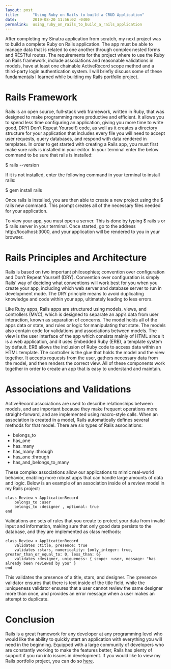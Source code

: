 ```yaml
---
layout: post
title:      "Using Ruby on Rails to build a CRUD Application"
date:       2019-08-20 11:56:02 -0400
permalink:  using_ruby_on_rails_to_build_a_rails_application
---
```



After completing my Sinatra application from scratch, my next project was to build a complete Ruby on Rails application.  The app must be able to manage data that is related to one another through complex nested forms and RESTful routes.  The requirements for the project where to use the Ruby on Rails framework, include associations and reasonable validations in models, have at least one chainable ActiveRecord scope method and a third-party login authentication system. I will briefly discuss some of these fundamentals I learned while building my Rails portfolio project.

# Rails Framework 
Rails is an open source, full-stack web framework, written in Ruby,  that was designed to make programming more productive and efficient.  It allows you to spend less time configuring an application, giving you more time to write good, DRY( Don’t Repeat Yourself) code, as well as it creates a directory structure for your application that includes every file you will need to accept user requests, query databases, and respond with data rendered in templates.  In order to get started with creating a Rails app, you must first make sure rails is installed in your editor.  In your terminal enter the below command to be sure that rails is installed:

$ rails --version

If it is not installed, enter the following command in your terminal to install rails:

$ gem install rails

Once rails is installed, you are then able to create a new project using the $ rails new  command. This prompt creates all of the necessary files needed for your application.

 To view your app, you must open a server.  This is done by typing $ rails s or $ rails server  in your terminal.  Once started, go to the address http://localhost:3000, and your application will be rendered to you in your browser.


# Rails Principles and Architecture
Rails is based on two important philosophies; convention over configuration and Don’t Repeat Yourself (DRY).  Convention over configuration is simply Rails’ way of deciding what conventions will work best for you when you create your app, including which web server and database server to run in development mode.  The DRY principle means to avoid duplicating knowledge and code within your app, ultimately leading to less errors. 

Like Ruby apps, Rails apps are structured using models, views, and controllers (MVC), which is designed to separate an app’s data from user interaction, known as separation of concerns.  The model holds all of the apps data or state, and rules or logic for manipulating that state.  The models also contain code for validations and associations between models.  The view is the user interface of the app which consists mainly of HTML since it is a web application, and it uses Embedded Ruby (ERB), a template system by default.  ERB allows the inclusion of Ruby code to access data within an HTML template.  The controller is the glue that holds the model and the view together.  It accepts requests from the user, gathers necessary data from the model, and then renders the correct view. All of these components work together in order to create an app that is easy to understand and maintain.


# Associations and Validations
ActiveRecord associations are used to describe relationships between models, and are important because they make  frequent operations more straight-forward, and are implemented using macro-style calls.  When an association is created in a model, Rails automatically defines several  methods for that model. There are six types of Rails associations:


* belongs_to
* has_one
* has_many
* has_many :through
* has_one :through
* has_and_belongs_to_many


These complex associations allow our applications to mimic real-world behavior, enabling more robust apps that can handle large amounts of data and logic. Below is an example of an association inside of a review model in my Rails project:

```
class Review < ApplicationRecord
	belongs_to :user
	belongs_to :designer , optional: true
end 

```

Validations are sets of rules that you create to protect your data from invalid input and information, making sure that only good data persists to the database, and they are implemented as class methods:

```
class Review < ApplicationRecord
	validates :title, presence: true
	validates :stars, numericality: {only_integer: true, greater_than_or_equal_to: 0, less_than: 6}
	validates :designer, uniqueness: { scope: :user, message: "has already been reviewed by you" }
end

```

This validates the presence of a title, stars, and designer.  The :presence validator ensures that there is text inside of the title field, while the :uniqueness validator ensures that a user cannot review the same designer more than once, and provides an error message when a user makes an attempt to duplicate.  

# Conclusion
Rails is a great framework for any developer at any programming level who would like the ability to quickly start an application with everything you will need in the beginning.   Equipped with a large community of developers who are constantly working to make the features better, Rails has plenty of support if you run into issues in development.  If you would like to view my Rails portfolio project, you can do so [here](https://github.com/Patech-Patrice/luxcloset).



